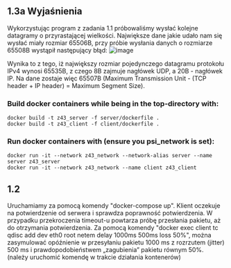 ## 1.3a Wyjaśnienia
Wykorzystując program z zadania 1.1 próbowaliśmy wysłać kolejne datagramy o przyrastającej wielkości. Największe dane jakie udało nam się wysłać miały rozmiar 65506B, przy próbie wysłania danych o rozmiarze 65508B wystąpił następujący błąd:
![image](https://github.com/kubao503/psi-lab/assets/67715928/18d1b40e-6ea4-4cce-9fa1-18567337d554)

Wynika to z tego, iż największy rozmiar pojedynczego datagramu protokołu IPv4 wynosi 65535B, z czego 8B zajmuje nagłówek UDP, a 20B - nagłówek IP. Na dane zostaje więc 65507B (Maximum Transmission Unit - (TCP header + IP header) = Maximum Segment Size).

### Build docker containers while being in the top-directory with:
```console
docker build -t z43_server -f server/dockerfile .
docker build -t z43_client -f client/dockerfile .
```
### Run docker containers with (ensure you psi_network is set):
```console
docker run -it --network z43_network --network-alias server --name server z43_server
docker run -it --network z43_network --name client z43_client
```


## 1.2
Uruchamiamy za pomocą komendy "docker-compose up".
Klient oczekuje na potwierdzenie od serwera i sprawdza poprawność potwierdzenia. W przypadku przekroczenia timeout-u powtarza próbę przesłania pakietu, aż do otrzymania potwierdzenia.
Za pomocą komendy "docker exec client tc qdisc add dev eth0 root netem delay 1000ms 500ms loss 50%", można zasymulować opóźnienie w przesyłaniu pakietu 1000 ms z rozrzutem (jitter) 500 ms i prawdopodobieństwem „zagubienia” pakietu równym 50%. (należy uruchomić komendę w trakcie działania kontenerów)